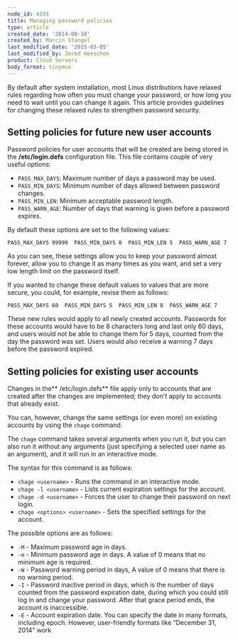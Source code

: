 ```yaml
---
node_id: 4193
title: Managing password policies
type: article
created_date: '2014-08-18'
created_by: Marcin Stangel
last_modified_date: '2015-03-05'
last_modified_by: Jered Heeschen
product: Cloud Servers
body_format: tinymce
---
```


By default after system installation, most Linux distributions have
relaxed rules regarding how often you must change your password, or how
long you need to wait until you can change it again. This article
provides guidelines for changing these relaxed rules to strengthen
password security.

Setting policies for future new user accounts
---------------------------------------------

Password policies for user accounts that will be created are being
stored in the **/etc/login.defs** configuration file. This file contains
couple of very useful options:

-   `PASS_MAX_DAYS`: Maximum number of days a password may be used.
-   `PASS_MIN_DAYS`: Minimum number of days allowed between
    password changes.
-   `PASS_MIN_LEN`: Minimum acceptable password length.
-   `PASS_WARN_AGE`: Number of days that warning is given before a
    password expires.

By default these options are set to the following values:

    PASS_MAX_DAYS 99999  PASS_MIN_DAYS 0  PASS_MIN_LEN 5  PASS_WARN_AGE 7

As you can see, these settings allow you to keep your password almost
forever, allow you to change it as many times as you want, and set a
very low length limit on the password itself.

If you wanted to change these default values to values that are more
secure, you could, for example, revise them as follows:

    PASS_MAX_DAYS 60  PASS_MIN_DAYS 5  PASS_MIN_LEN 8  PASS_WARN_AGE 7

These new rules would apply to all newly created accounts. Passwords for
these accounts would have to be 8 characters long and last only 60 days,
and users would not be able to change them for 5 days, counted from the
day the password was set. Users would also receive a warning 7 days
before the password expired.

Setting policies for existing user accounts
-------------------------------------------

Changes in the** /etc/login.defs** file apply only to accounts that are
created after the changes are implemented; they don't apply to accounts
that already exist.

You can, however, change the same settings (or even more) on existing
accounts by using the `chage` command.

The `chage` command takes several arguments when you run it, but you can
also run it without any arguments (just specifying a selected user name
as an argument), and it will run in an interactive mode.

The syntax for this command is as follows:

-   `chage <username>` - Runs the command in an interactive mode.
-   `chage -l <username>` - Lists current expiration settings for
    the account.
-   `chage -d <username>` - Forces the user to change their password on
    next login.
-   `chage <options> <username>` - Sets the specified settings for
    the account.

The possible options are as follows:

-   `-M` - Maximum password age in days.
-   `-m` - Minimum password age in days. A value of 0 means that no
    minimum age is required.
-   `-W` - Password warning period in days, A value of 0 means that
    there is no warning period.
-   `-I` - Password inactive period in days, which is the number of days
    counted from the password expiration date, during which you could
    still log in and change your password. After that grace period ends,
    the account is inaccessible.
-   `-E` - Account expiration date. You can specify the date in many
    formats, including epoch. However, user-friendly formats like
    &ldquo;December 31, 2014&rdquo; work


